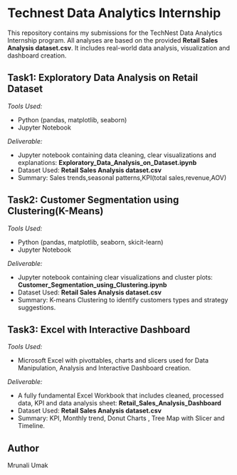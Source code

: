 # Technest Data Analytics Internship

This repository contains my submissions for the TechNest Data Analytics Internship program. All analyses are based on the provided **Retail Sales Analysis dataset.csv**.
It includes real-world data analysis, visualization and dashboard creation.

##  Task1: Exploratory Data Analysis on Retail Dataset
*Tools Used:*  
- Python (pandas, matplotlib, seaborn)
- Jupyter Notebook
  
*Deliverable:*  
- Jupyter notebook containing data cleaning, clear visualizations and explanations: **Exploratory_Data_Analysis_on_Dataset.ipynb**
- Dataset Used: **Retail Sales Analysis dataset.csv**
- Summary: Sales trends,seasonal patterns,KPI(total sales,revenue,AOV)

##  Task2: Customer Segmentation using Clustering(K-Means)
*Tools Used:*  
- Python (pandas, matplotlib, seaborn, skicit-learn)
- Jupyter Notebook
  
*Deliverable:*  
- Jupyter notebook containing clear visualizations and cluster plots: **Customer_Segmentation_using_Clustering.ipynb**
- Dataset Used: **Retail Sales Analysis dataset.csv**
- Summary: K-means Clustering to identify customers types and strategy suggestions.

##  Task3: Excel with Interactive Dashboard
*Tools Used:*  
- Microsoft Excel with pivottables, charts and slicers used for Data Manipulation, Analysis and Interactive Dashboard creation.
  
*Deliverable:*  
- A fully fundamental Excel Workbook that includes cleaned, processed data, KPI and data analysis sheet: **Retail_Sales_Analysis_Dashboard**
- Dataset Used: **Retail Sales Analysis dataset.csv**
- Summary: KPI, Monthly trend, Donut Charts , Tree Map with Slicer and Timeline.

## Author
Mrunali Umak


